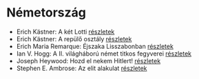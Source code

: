 # Németország

- Erich Kästner: A két Lotti [részletek](../_details/Erich%20K%C3%A4stner.md#id_1199)
- Erich Kästner: A repülő osztály [részletek](../_details/Erich%20K%C3%A4stner.md#id_964)
- Erich Maria Remarque: Éjszaka Lisszabonban [részletek](../_details/Erich%20Maria%20Remarque.md#id_357)
- Ian V. Hogg: A II. világháború német titkos fegyverei [részletek](../_details/Ian%20V.%20Hogg.md#id_1454)
- Joseph Heywood: Hozd el nekem Hitlert! [részletek](../_details/Joseph%20Heywood.md#id_404)
- Stephen E. Ambrose: Az elit alakulat [részletek](../_details/Stephen%20E.%20Ambrose.md#id_316)